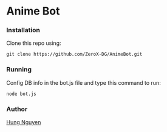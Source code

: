 # Anime Bot

### Installation

Clone this repo using:

```
git clone https://github.com/ZeroX-DG/AnimeBot.git
```

### Running

Config DB info in the bot.js file and type this command to run:

```
node bot.js
```

### Author

[Hung Nguyen](https://fb.com/ZeroXCEH)
